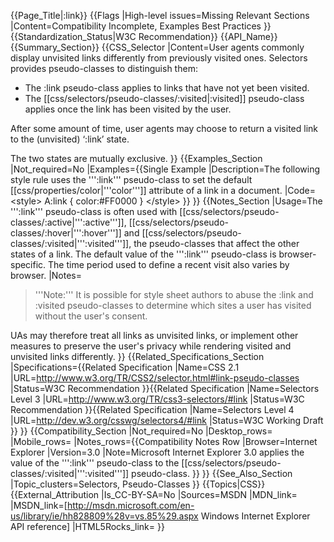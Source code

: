 {{Page_Title|&#58;link}}
{{Flags
|High-level issues=Missing Relevant Sections
|Content=Compatibility Incomplete, Examples Best Practices
}}
{{Standardization_Status|W3C Recommendation}}
{{API_Name}}
{{Summary_Section}}
{{CSS_Selector
|Content=User agents commonly display unvisited links differently from previously visited ones. Selectors provides pseudo-classes to distinguish them:

* The :link pseudo-class applies to links that have not yet been visited.
* The [[css/selectors/pseudo-classes/:visited|:visited]] pseudo-class applies once the link has been visited by the user. 

After some amount of time, user agents may choose to return a visited link to the (unvisited) ‘:link’ state.

The two states are mutually exclusive.
}}
{{Examples_Section
|Not_required=No
|Examples={{Single Example
|Description=The following style rule uses the ''':link''' pseudo-class to set the default [[css/properties/color|'''color''']] attribute of a link in a document.
|Code=&lt;style&gt;
    A:link { color:#FF0000 }
&lt;/style&gt;
}}
}}
{{Notes_Section
|Usage=The ''':link''' pseudo-class is often used with [[css/selectors/pseudo-classes/:active|''':active''']], [[css/selectors/pseudo-classes/:hover|''':hover''']] and [[css/selectors/pseudo-classes/:visited|''':visited''']], the pseudo-classes that affect the other states of a link.
The default value of the ''':link''' pseudo-class is browser-specific. The time period used to define a recent visit also varies by browser.
|Notes=<blockquote>'''Note:''' It is possible for style sheet authors to abuse the :link and :visited pseudo-classes to determine which sites a user has visited without the user's consent. </blockquote>

UAs may therefore treat all links as unvisited links, or implement other measures to preserve the user's privacy while rendering visited and unvisited links differently.
}}
{{Related_Specifications_Section
|Specifications={{Related Specification
|Name=CSS 2.1
|URL=http://www.w3.org/TR/CSS2/selector.html#link-pseudo-classes
|Status=W3C Recommendation
}}{{Related Specification
|Name=Selectors Level 3
|URL=http://www.w3.org/TR/css3-selectors/#link
|Status=W3C Recommendation
}}{{Related Specification
|Name=Selectors Level 4
|URL=http://dev.w3.org/csswg/selectors4/#link
|Status=W3C Working Draft
}}
}}
{{Compatibility_Section
|Not_required=No
|Desktop_rows=
|Mobile_rows=
|Notes_rows={{Compatibility Notes Row
|Browser=Internet Explorer
|Version=3.0
|Note=Microsoft Internet Explorer 3.0 applies the value of the ''':link''' pseudo-class to the [[css/selectors/pseudo-classes/:visited|''':visited''']] pseudo-class.
}}
}}
{{See_Also_Section
|Topic_clusters=Selectors, Pseudo-Classes
}}
{{Topics|CSS}}
{{External_Attribution
|Is_CC-BY-SA=No
|Sources=MSDN
|MDN_link=
|MSDN_link=[http://msdn.microsoft.com/en-us/library/ie/hh828809%28v=vs.85%29.aspx Windows Internet Explorer API reference]
|HTML5Rocks_link=
}}
